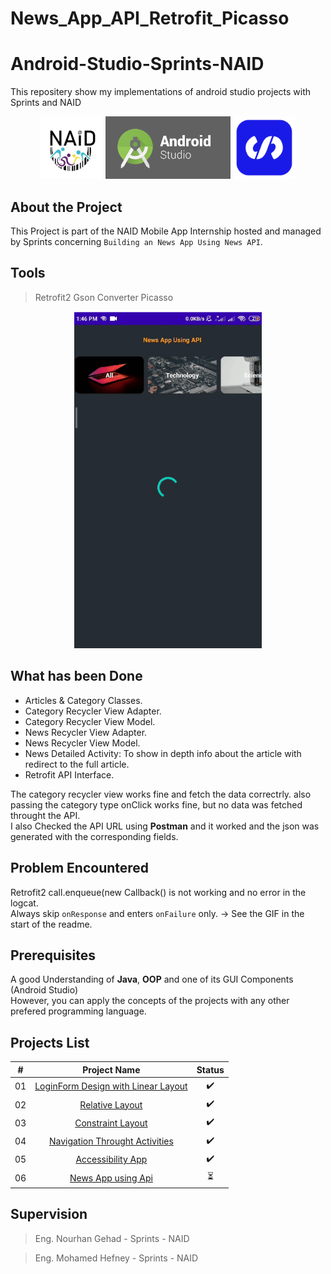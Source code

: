 # News_App_API_Retrofit_Picasso

# Android-Studio-Sprints-NAID

 This repositery show my implementations of  android studio projects with Sprints and NAID



<!-- ![alt-text-1](naid.png "title-1") ![alt-text-2](sprints.png "title-2") -->
<p align="center">
  <img src="images/naid.png" width="100" />
  <img src="images/android-studio-logo.png" width="200", height="100" />   
  <img src="images/sprints.png" width="100" /> 
  
</p>



## About the Project

This Project is part of the NAID Mobile App Internship hosted and managed by Sprints concerning `Building an News App Using News API`. 

## Tools 
> Retrofit2
> Gson Converter
> Picasso

<p align="center">
  <img src="images/News_API_Problem.gif" width="300" />
</p>

## What has been Done
- Articles & Category Classes.
- Category Recycler View Adapter.
- Category Recycler View Model.
- News Recycler View Adapter.
- News Recycler View Model.
- News Detailed Activity: To show in depth info about the article with redirect to the full article.
- Retrofit API Interface.

The category recycler view works fine and fetch the data correctrly. also passing the category type onClick works fine, but no data was fetched throught the API.\
I also Checked the API URL using **Postman** and it worked and the json was generated with the corresponding fields.


## Problem Encountered
Retrofit2 call.enqueue(new Callback<NewsModel>() is not working and no error in the logcat.\
Always skip `onResponse` and enters `onFailure` only. -> See the GIF in the start of the readme.


 


## Prerequisites

A good Understanding of **Java**, **OOP**  and one of its GUI Components (Android Studio)\
However, you can apply the concepts of the projects with any other prefered programming language.


## Projects List

|  # |                                       Project Name                                       |          Status          |
|:--:|:----------------------------------------------------------------------------------------:|:------------------------:|
| 01 | [LoginForm Design with Linear Layout](https://github.com/mohamed-abdelaziz721/Login-Form) |    :heavy_check_mark:    |
| 02 |          [Relative Layout](https://github.com/mohamed-abdelaziz721/Relative-Layout)          |    :heavy_check_mark:    |
| 03 |          [Constraint Layout](https://github.com/mohamed-abdelaziz721/Constraint-Layout)              |    :heavy_check_mark:    |
| 04 | [Navigation Throught Activities](https://github.com/mohamed-abdelaziz721/Navigation-Throught-Activities)              |    :heavy_check_mark:    |
| 05 | [Accessibility App](https://github.com/mohamed-abdelaziz721/Accessibility-App)              |    :heavy_check_mark:    |
| 06 | [News App using Api](https://github.com/mohamed-abdelaziz721/News_App_API_Retrofit_Picasso)              |   :hourglass_flowing_sand:    |





## Supervision
> Eng. Nourhan Gehad - Sprints - NAID

> Eng. Mohamed Hefney - Sprints - NAID
